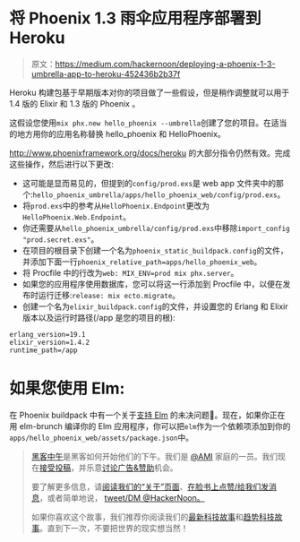 # 将 Phoenix 1.3 雨伞应用程序部署到 Heroku

> 原文：<https://medium.com/hackernoon/deploying-a-phoenix-1-3-umbrella-app-to-heroku-452436b2b37f>

Heroku 构建包基于早期版本对你的项目做了一些假设，但是稍作调整就可以用于 1.4 版的 Elixir 和 1.3 版的 Phoenix 。

这假设您使用`mix phx.new hello_phoenix --umbrella`创建了您的项目。在适当的地方用你的应用名称替换 hello_phoenix 和 HelloPhoenix。

http://www.phoenixframework.org/docs/heroku 的大部分指令仍然有效。完成这些操作，然后进行以下更改:

*   这可能是显而易见的，但提到的`config/prod.exs`是 web app 文件夹中的那个:`hello_phoenix_umbrella/apps/hello_phoenix_web/config/prod.exs`。
*   将`prod.exs`中的参考从`HelloPhoenix.Endpoint`更改为`HelloPhoenix.Web.Endpoint`。
*   你还需要从`hello_phoenix_umbrella/config/prod.exs`中移除`import_config "prod.secret.exs"`。
*   在项目的根目录下创建一个名为`phoenix_static_buildpack.config`的文件，并添加下面一行`phoenix_relative_path=apps/hello_phoenix_web`。
*   将 Procfile 中的行改为`web: MIX_ENV=prod mix phx.server`。
*   如果您的应用程序使用数据库，您可以将这一行添加到 Procfile 中，以便在发布时运行迁移:`release: mix ecto.migrate`。
*   创建一个名为`elixir_buildpack.config`的文件，并设置您的 Erlang 和 Elixir 版本以及运行时路径(/app 是您的项目的根):

```
erlang_version=19.1
elixir_version=1.4.2
runtime_path=/app
```

# 如果您使用 Elm:

在 Phoenix buildpack 中有一个关于[支持 Elm](https://github.com/gjaldon/heroku-buildpack-phoenix-static/issues/30) 的未决问题🤗。现在，如果你正在用 elm-brunch 编译你的 Elm 应用程序，你可以把`elm`作为一个依赖项添加到你的`apps/hello_phoenix_web/assets/package.json`中。

> [黑客中午](http://bit.ly/Hackernoon)是黑客如何开始他们的下午。我们是 [@AMI](http://bit.ly/atAMIatAMI) 家庭的一员。我们现在[接受投稿](http://bit.ly/hackernoonsubmission)，并乐意[讨论广告&赞助](mailto:partners@amipublications.com)机会。
> 
> 要了解更多信息，请[阅读我们的“关于”页面](https://goo.gl/4ofytp)、[在脸书上点赞/给我们发消息](http://bit.ly/HackernoonFB)，或者简单地说， [tweet/DM @HackerNoon。](https://goo.gl/k7XYbx)
> 
> 如果你喜欢这个故事，我们推荐你阅读我们的[最新科技故事](http://bit.ly/hackernoonlatestt)和[趋势科技故事](https://hackernoon.com/trending)。直到下一次，不要把世界的现实想当然！
